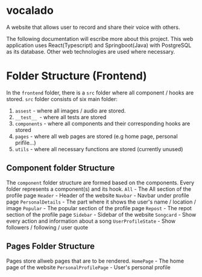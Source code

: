 # vocalado
A website that allows user to record and share their voice with others.

The following documentation will escribe more about this project. This web application uses React(Typescript) and Springboot(Java) with PostgreSQL as its database. Other web technologies are used where necessary.

# Folder Structure (Frontend)
In the `frontend` folder, there is a `src` folder where all component / hooks are stored. 
`src` folder consists of six main folder:
1. `assest` - where all images / audio are stored. 
2. `__test__ `- where all tests are stored
3. `components` - where all components and their corresponding hooks are stored
4. `pages` - where all web pages are stored (e.g home page, personal prifile...)
5. `utils` - where all necessary functions are stored (currently unused)

## Component folder Structure
The `component` folder structure are formed based on the components. Every folder represents a component(s) and its hook.
 `All` - The All section of the profile page
 `Header` - Header of the website
 `Navbar` - Navbar under profile page 
 `PersonalDetails` - The part where it shows the user's name / location / image
 `Popular` - The popular section of the profile page
 `Repost` - The repot section of the profile page
 `Sidebar` - Sidebar of the website
 `Songcard` - Show every action and information about a song
 `UserProfileState` - Show followers / following / user quote

 ## Pages Folder Structure
 Pages store allweb pages that are to be rendered.
 `HomePage` - The home page of the website
 `PersonalProfilePage` - User's personal profile

